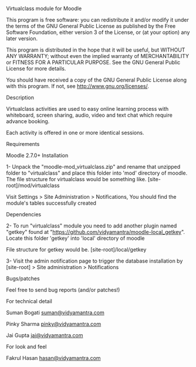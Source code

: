 Virtualclass module for Moodle

This program is free software: you can redistribute it and/or modify it under the terms of the GNU General Public License as published by the Free Software Foundation, either version 3 of the License, or (at your option) any later version.

This program is distributed in the hope that it will be useful, but WITHOUT ANY WARRANTY; without even the implied warranty of MERCHANTABILITY or FITNESS FOR A PARTICULAR PURPOSE. See the GNU General Public License for more details.

You should have received a copy of the GNU General Public License along with this program. If not, see http://www.gnu.org/licenses/.

Description

Virtualclass activities are used to easy online learning process with whiteboard, screen sharing, audio, video and text chat which require advance booking. 

Each activity is offered in one or more identical sessions.

Requirements

Moodle 2.7.0+
Installation

1- Unpack the "moodle-mod_virtualclass.zip" and rename that unzipped folder to "virtualclass" and place this folder into 'mod' directory of moodle. The file structure for virtualclass would be something like. [site-root]/mod/virtualclass

Visit Settings > Site Administration > Notifications, You should find the module's tables successfully created

Dependencies

2- To run "virtualclass" module you need to add another plugin named "getkey" found at "https://github.com/vidyamantra/moodle-local_getkey". Locate this folder 'getkey' into 'local' directory of moodle

File structure for getkey would be. [site-root]/local/getkey

3- Visit the admin notification page to trigger the database installation by [site-root] > Site administration > Notifications

Bugs/patches

Feel free to send bug reports (and/or patches!)

For technical detail

Suman Bogati suman@vidyamantra.com

Pinky Sharma pinky@vidyamantra.com

Jai Gupta jai@vidyamantra.com

For look and feel

Fakrul Hasan hasan@vidyamantra.com
